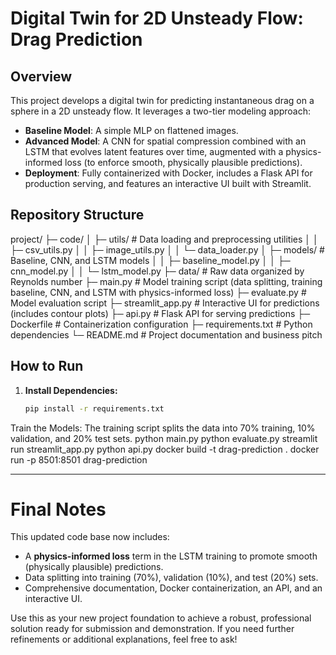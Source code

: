 # Digital Twin for 2D Unsteady Flow: Drag Prediction

## Overview
This project develops a digital twin for predicting instantaneous drag on a sphere in a 2D unsteady flow. It leverages a two-tier modeling approach:
- **Baseline Model**: A simple MLP on flattened images.
- **Advanced Model**: A CNN for spatial compression combined with an LSTM that evolves latent features over time, augmented with a physics-informed loss (to enforce smooth, physically plausible predictions).
- **Deployment**: Fully containerized with Docker, includes a Flask API for production serving, and features an interactive UI built with Streamlit.

## Repository Structure
project/ ├─ code/ │ ├─ utils/ # Data loading and preprocessing utilities │ │ ├─ csv_utils.py │ │ ├─ image_utils.py │ │ └─ data_loader.py │ ├─ models/ # Baseline, CNN, and LSTM models │ │ ├─ baseline_model.py │ │ ├─ cnn_model.py │ │ └─ lstm_model.py ├─ data/ # Raw data organized by Reynolds number ├─ main.py # Model training script (data splitting, training baseline, CNN, and LSTM with physics-informed loss) ├─ evaluate.py # Model evaluation script ├─ streamlit_app.py # Interactive UI for predictions (includes contour plots) ├─ api.py # Flask API for serving predictions ├─ Dockerfile # Containerization configuration ├─ requirements.txt # Python dependencies └─ README.md # Project documentation and business pitch

## How to Run

1. **Install Dependencies:**
   ```bash
   pip install -r requirements.txt
Train the Models: The training script splits the data into 70% training, 10% validation, and 20% test sets.
python main.py
python evaluate.py
streamlit run streamlit_app.py
python api.py
docker build -t drag-prediction .
docker run -p 8501:8501 drag-prediction

---

# Final Notes

This updated code base now includes:
- A **physics-informed loss** term in the LSTM training to promote smooth (physically plausible) predictions.
- Data splitting into training (70%), validation (10%), and test (20%) sets.
- Comprehensive documentation, Docker containerization, an API, and an interactive UI.

Use this as your new project foundation to achieve a robust, professional solution ready for submission and demonstration. If you need further refinements or additional explanations, feel free to ask!
